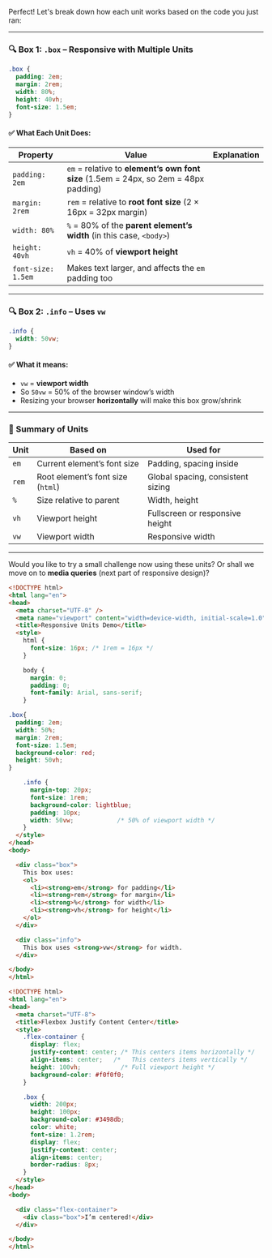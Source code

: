 Perfect! Let's break down how each unit works based on the code you just ran:

---

### 🔍 Box 1: `.box` – Responsive with Multiple Units

```css
.box {
  padding: 2em;
  margin: 2rem;
  width: 80%;
  height: 40vh;
  font-size: 1.5em;
}
```

#### ✅ What Each Unit Does:

| Property           | Value                                                                                | Explanation |
| ------------------ | ------------------------------------------------------------------------------------ | ----------- |
| `padding: 2em`     | `em` = relative to **element’s own font size** (1.5em = 24px, so 2em = 48px padding) |             |
| `margin: 2rem`     | `rem` = relative to **root font size** (2 × 16px = 32px margin)                      |             |
| `width: 80%`       | `%` = 80% of the **parent element’s width** (in this case, `<body>`)                 |             |
| `height: 40vh`     | `vh` = 40% of **viewport height**                                                    |             |
| `font-size: 1.5em` | Makes text larger, and affects the `em` padding too                                  |             |

---

### 🔍 Box 2: `.info` – Uses `vw`

```css
.info {
  width: 50vw;
}
```

#### ✅ What it means:

* `vw` = **viewport width**
* So `50vw` = 50% of the browser window’s width
* Resizing your browser **horizontally** will make this box grow/shrink

---

### 📌 Summary of Units

| Unit  | Based on                          | Used for                          |
| ----- | --------------------------------- | --------------------------------- |
| `em`  | Current element’s font size       | Padding, spacing inside           |
| `rem` | Root element’s font size (`html`) | Global spacing, consistent sizing |
| `%`   | Size relative to parent           | Width, height                     |
| `vh`  | Viewport height                   | Fullscreen or responsive height   |
| `vw`  | Viewport width                    | Responsive width                  |

---

Would you like to try a small challenge now using these units? Or shall we move on to **media queries** (next part of responsive design)?
```html
<!DOCTYPE html>
<html lang="en">
<head>
  <meta charset="UTF-8" />
  <meta name="viewport" content="width=device-width, initial-scale=1.0" />
  <title>Responsive Units Demo</title>
  <style>
    html {
      font-size: 16px; /* 1rem = 16px */
    }

    body {
      margin: 0;
      padding: 0;
      font-family: Arial, sans-serif;
    }

.box{
  padding: 2em;
  width: 50%;
  margin: 2rem;
  font-size: 1.5em;
  background-color: red;
  height: 50vh;
}

    .info {
      margin-top: 20px;
      font-size: 1rem;
      background-color: lightblue;
      padding: 10px;
      width: 50vw;            /* 50% of viewport width */
    }
  </style>
</head>
<body>

  <div class="box">
    This box uses:
    <ol>
      <li><strong>em</strong> for padding</li>
      <li><strong>rem</strong> for margin</li>
      <li><strong>%</strong> for width</li>
      <li><strong>vh</strong> for height</li>
    </ol>
  </div>

  <div class="info">
    This box uses <strong>vw</strong> for width.
  </div>

</body>
</html>

```
```html
<!DOCTYPE html>
<html lang="en">
<head>
  <meta charset="UTF-8">
  <title>Flexbox Justify Content Center</title>
  <style>
    .flex-container {
      display: flex;
      justify-content: center; /* This centers items horizontally */
      align-items: center;   /*   This centers items vertically */
      height: 100vh;           /* Full viewport height */
      background-color: #f0f0f0;
    }

    .box {
      width: 200px;
      height: 100px;
      background-color: #3498db;
      color: white;
      font-size: 1.2rem;
      display: flex;
      justify-content: center;
      align-items: center;
      border-radius: 8px;
    }
  </style>
</head>
<body>

  <div class="flex-container">
    <div class="box">I’m centered!</div>
  </div>

</body>
</html>

```